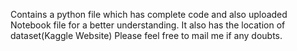 Contains a python file which has complete code and also uploaded Notebook file for a better understanding. It also has the location of dataset(Kaggle Website)
Please feel free to mail me if any doubts.
